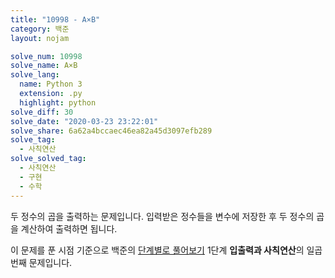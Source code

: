```yaml
---
title: "10998 - A×B"
category: 백준
layout: nojam

solve_num: 10998
solve_name: A×B
solve_lang:
  name: Python 3
  extension: .py
  highlight: python
solve_diff: 30
solve_date: "2020-03-23 23:22:01"
solve_share: 6a62a4bccaec46ea82a45d3097efb289
solve_tag:
  - 사칙연산
solve_solved_tag:
  - 사칙연산
  - 구현
  - 수학
---
```


두 정수의 곱을 출력하는 문제입니다. 입력받은 정수들을 변수에 저장한 후 두 정수의 곱을 계산하여 출력하면 됩니다.

이 문제를 푼 시점 기준으로 백준의 [단계별로 풀어보기](http://noj.am/p/s) 1단계 **입출력과 사칙연산**의 일곱 번째 문제입니다.

